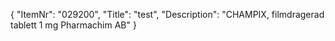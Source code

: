 {
  "ItemNr": "029200",
  "Title": "test",
  "Description": "CHAMPIX, filmdragerad tablett 1 mg Pharmachim AB"
}